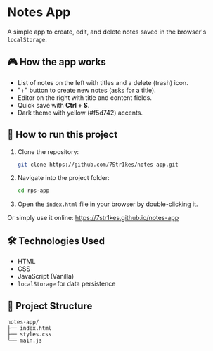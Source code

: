 
# Notes App

A simple app to create, edit, and delete notes saved in the browser's `localStorage`.

## 🎮 How the app works

- List of notes on the left with titles and a delete (trash) icon.
- "+" button to create new notes (asks for a title).
- Editor on the right with title and content fields.
- Quick save with **Ctrl + S**.
- Dark theme with yellow (#f5d742) accents.

## 🚀 How to run this project

1. Clone the repository:
   ```bash
   git clone https://github.com/7Str1kes/notes-app.git
   ```

2. Navigate into the project folder:
   ```bash
   cd rps-app
   ```

3. Open the `index.html` file in your browser by double-clicking it.

Or simply use it online: https://7str1kes.github.io/notes-app

## 🛠️ Technologies Used

- HTML
- CSS
- JavaScript (Vanilla)
- `localStorage` for data persistence

## 📁 Project Structure

```
notes-app/
├── index.html
├── styles.css
└── main.js
```